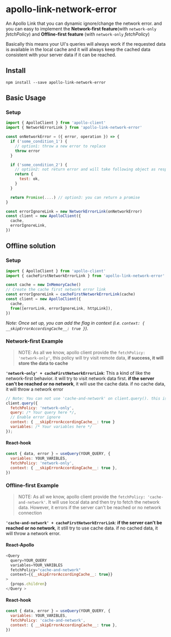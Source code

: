 # apollo-link-network-error

An Apollo Link that you can dynamic ignore/change the network error. and you can easy to implement the **Network-first feature**(with `network-only` _fetchPolicy_) and **Offline-first feature** (with `network-only` _fetchPolicy_)

Basically this means your UI's queries will always work if the requested data is available in the local cache and it will always keep the cached data consistent with your server data if it can be reached.

## Install

```shell
npm install --save apollo-link-network-error
```

## Basic Usage

### Setup

```javascript
import { ApolloClient } from 'apollo-client'
import { NetworkErrorLink } from 'apollo-link-network-error'

const onNetworkError = ({ error, operation }) => {
  if ('some_condition_1') {
    // option1: throw a new error to replace
    throw error
  }

  if ('some_condition_2') {
    // option2: not return error and will take following object as response
    return {
      test: ok,
    }
  }

  return Promise(....) // option3: you can return a promise
}

const errorIgnoreLink = new NetworkErrorLink(onNetworkError)
const client = new ApolloClient({
  cache,
  errorIgnoreLink,
})
```

## Offline solution

### Setup

```javascript
import { ApolloClient } from 'apollo-client'
import { cacheFirstNetworkErrorLink } from 'apollo-link-network-error'

const cache = new InMemoryCache()
// Create the cache first network error link
const errorIgnoreLink = cacheFirstNetworkErrorLink(cache)
const client = new ApolloClient({
  cache,
  from([errorLink, errorIgnoreLink, httpLink]),
})
```

_Note: Once set up, you can add the flag in context (i.e. `context: { __skipErrorAccordingCache__: true }`)._

### Network-first Example

> NOTE: As all we know, apollo client provide the `fetchPolicy: 'network-only'`, this policy will try visit remote data, **if success, it will store the data to cache**

**`'network-only' + cacheFirstNetworkErrorLink`**: This a kind of like the network-first behavior. it will try to visit network data first. **if the server can't be reached or no network**, it will use the cache data. if no cache data, it will throw a network error

```javascript
// Note: You can not use 'cache-and-network' on client.query(). this is the limitation from apollo.
client.query({
  fetchPolicy: 'network-only',
  query: /* Your query here */,
  // Enable error ignore
  context: { __skipErrorAccordingCache__: true }
  variables: /* Your variables here */
});

```

#### React-hook

```javascript
const { data, error } = useQuery(YOUR_QUERY, {
  variables: YOUR_VARIBLES,
  fetchPolicy: 'network-only',
  context: { __skipErrorAccordingCache__: true },
})
```

### Offline-first Example

> NOTE: As all we know, apollo client provide the `fetchPolicy: 'cache-and-network'`. It will use local data and then try to fetch the network data. However, it errors if the server can't be reached or no network connection

**`'cache-and-network' + cacheFirstNetworkErrorLink`**: **if the server can't be reached or no network**, it still try to use cache data. if no cached data, it will throw a network error.

#### React-Apollo

```javascript
<Query
  query=YOUR_QUERY
  variables=YOUR_VARIBLES
  fetchPolicy="cache-and-network"
  context={{__skipErrorAccordingCache__: true}}
>
  {props.children}
</Query >
```

#### React-hook

```javascript
const { data, error } = useQuery(YOUR_QUERY, {
  variables: YOUR_VARIBLES,
  fetchPolicy: 'cache-and-network',
  context: { __skipErrorAccordingCache__: true },
})
```
